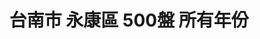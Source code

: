 ---
title: "台南市 永康區 500盤 所有年份"
keywords:
  - 美食競賽
  - 台灣美食
  - 美食精選
datePublished: "2025-06-30"
dateModified: "2025-07-01"
city: "台南市"
district: "永康區"
award: "500盤"
year: "所有年份"
page: 1
count: 1

restaurants:
  - name: "阿元羊肉店"
    city: "台南市"
    district: "永康區"
    address: "台南市永康區中華路659-3號"
    phone: "062334083"
    geo: "23.01552562122151, 120.22923816999837"
    google_map: "https://maps.app.goo.gl/ZVBtyXhoC6z1xsw66"
    footinder: "https://footinder.com.tw/%E5%8F%B0%E5%8D%97%E5%B8%82%E6%B0%B8%E5%BA%B7%E5%8D%80/362183/"
    official: "https://www.facebook.com/profile.php?id=100063862546268"
    award:
    - name: "500盤"
      year: "2024"
---